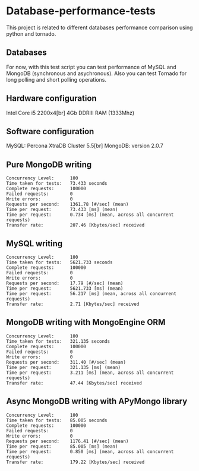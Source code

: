 Database-performance-tests
==========================

This project is related to different databases performance comparison using python and tornado.

Databases
---------
For now, with this test script you can test performance of MySQL and MongoDB (synchronous and asychronous).
Also you can test Tornado for long polling and short polling operations.

Hardware configuration
----------------------
Intel Core i5 2200x4[br]
4Gb DDRIII RAM (1333Mhz)

Software configuration
----------------------
MySQL: Percona XtraDB Cluster 5.5[br]
MongoDB: version 2.0.7 

Pure MongoDB writing
--------------------
	Concurrency Level:      100
	Time taken for tests:   73.433 seconds
	Complete requests:      100000
	Failed requests:        0
	Write errors:           0
	Requests per second:    1361.78 [#/sec] (mean)
	Time per request:       73.433 [ms] (mean)
	Time per request:       0.734 [ms] (mean, across all concurrent requests)
	Transfer rate:          207.46 [Kbytes/sec] received

MySQL writing
-------------
	Concurrency Level:      100
	Time taken for tests:   5621.733 seconds
	Complete requests:      100000
	Failed requests:        0
	Write errors:           0
	Requests per second:    17.79 [#/sec] (mean)
	Time per request:       5621.733 [ms] (mean)
	Time per request:       56.217 [ms] (mean, across all concurrent requests)
	Transfer rate:          2.71 [Kbytes/sec] received

MongoDB writing with MongoEngine ORM
------------------------------------
	Concurrency Level:      100
	Time taken for tests:   321.135 seconds
	Complete requests:      100000
	Failed requests:        0
	Write errors:           0
	Requests per second:    311.40 [#/sec] (mean)
	Time per request:       321.135 [ms] (mean)
	Time per request:       3.211 [ms] (mean, across all concurrent requests)
	Transfer rate:          47.44 [Kbytes/sec] received

Async MongoDB writing with APyMongo library
-------------------------------------------
	Concurrency Level:      100
	Time taken for tests:   85.005 seconds
	Complete requests:      100000
	Failed requests:        0
	Write errors:           0
	Requests per second:    1176.41 [#/sec] (mean)
	Time per request:       85.005 [ms] (mean)
	Time per request:       0.850 [ms] (mean, across all concurrent requests)
	Transfer rate:          179.22 [Kbytes/sec] received
